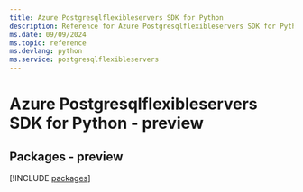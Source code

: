 ```yaml
---
title: Azure Postgresqlflexibleservers SDK for Python
description: Reference for Azure Postgresqlflexibleservers SDK for Python
ms.date: 09/09/2024
ms.topic: reference
ms.devlang: python
ms.service: postgresqlflexibleservers
---
```

# Azure Postgresqlflexibleservers SDK for Python - preview
## Packages - preview
[!INCLUDE [packages](postgresqlflexibleservers-index.md)]